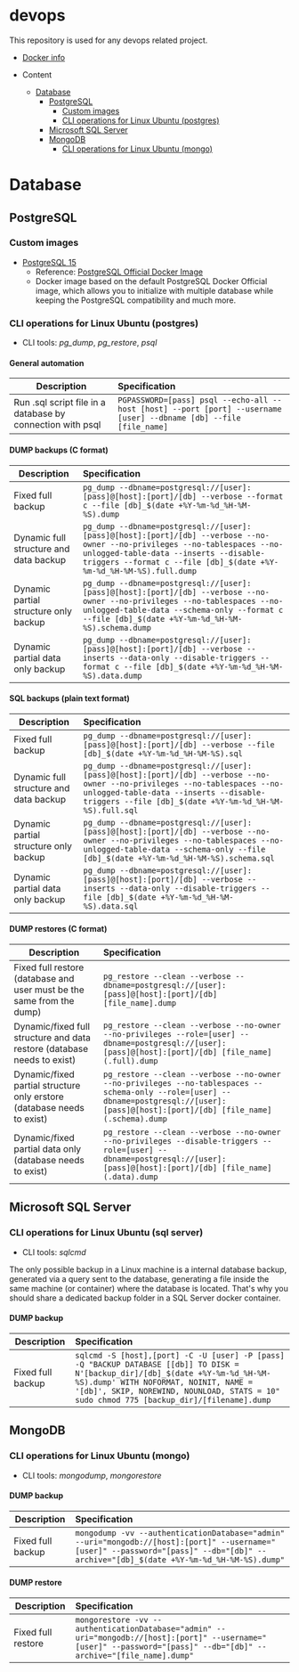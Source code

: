 # devops

This repository is used for any devops related project.

- [Docker info](./DOCKER_INFO.md)

- Content
  - [Database](#database)
    - [PostgreSQL](#postgresql)
      - [Custom images](#custom-images)
      - [CLI operations for Linux Ubuntu (postgres)](#cli-operations-for-linux-ubuntu-postgres)
    - [Microsoft SQL Server](#microsoft-sql-server)
    - [MongoDB](#mongodb)
      - [CLI operations for Linux Ubuntu (mongo)](#cli-operations-for-linux-ubuntu-mongo)

# Database

## PostgreSQL

### Custom images
- [PostgreSQL 15](https://github.com/rudiantoni/devops/tree/main/postgres/15)
  - Reference: [PostgreSQL Official Docker Image](https://hub.docker.com/_/postgres)
  - Docker image based on the default PostgreSQL Docker Official image, which allows you to initialize with multiple database while keeping the PostgreSQL compatibility and much more.

### CLI operations for Linux Ubuntu (postgres)
- CLI tools: *pg_dump*, *pg_restore*, *psql*

#### General automation

| Description | Specification |
|-------------|:--------------|
| Run .sql script file in a database by connection with psql | `PGPASSWORD=[pass] psql --echo-all --host [host] --port [port] --username [user] --dbname [db] --file [file_name]` |

#### DUMP backups (C format)

| Description | Specification |
|-------------|:--------------|
| Fixed full backup | `pg_dump --dbname=postgresql://[user]:[pass]@[host]:[port]/[db] --verbose --format c --file [db]_$(date +%Y-%m-%d_%H-%M-%S).dump` |
| Dynamic full structure and data backup | `pg_dump --dbname=postgresql://[user]:[pass]@[host]:[port]/[db] --verbose --no-owner --no-privileges --no-tablespaces --no-unlogged-table-data --inserts --disable-triggers --format c --file [db]_$(date +%Y-%m-%d_%H-%M-%S).full.dump` |
| Dynamic partial structure only backup | `pg_dump --dbname=postgresql://[user]:[pass]@[host]:[port]/[db] --verbose --no-owner --no-privileges --no-tablespaces --no-unlogged-table-data --schema-only --format c --file [db]_$(date +%Y-%m-%d_%H-%M-%S).schema.dump` |
| Dynamic partial data only backup | `pg_dump --dbname=postgresql://[user]:[pass]@[host]:[port]/[db] --verbose --inserts --data-only --disable-triggers --format c --file [db]_$(date +%Y-%m-%d_%H-%M-%S).data.dump` |

#### SQL backups (plain text format)

| Description | Specification |
|-------------|:--------------|
| Fixed full backup | `pg_dump --dbname=postgresql://[user]:[pass]@[host]:[port]/[db] --verbose --file [db]_$(date +%Y-%m-%d_%H-%M-%S).sql` |
| Dynamic full structure and data backup | `pg_dump --dbname=postgresql://[user]:[pass]@[host]:[port]/[db] --verbose --no-owner --no-privileges --no-tablespaces --no-unlogged-table-data --inserts --disable-triggers --file [db]_$(date +%Y-%m-%d_%H-%M-%S).full.sql` |
| Dynamic partial structure only backup | `pg_dump --dbname=postgresql://[user]:[pass]@[host]:[port]/[db] --verbose --no-owner --no-privileges --no-tablespaces --no-unlogged-table-data --schema-only --file [db]_$(date +%Y-%m-%d_%H-%M-%S).schema.sql` |
| Dynamic partial data only backup | `pg_dump --dbname=postgresql://[user]:[pass]@[host]:[port]/[db] --verbose --inserts --data-only --disable-triggers --file [db]_$(date +%Y-%m-%d_%H-%M-%S).data.sql` |

#### DUMP restores (C format)

| Description | Specification |
|-------------|:--------------|
| Fixed full restore (database and user must be the same from the dump) | `pg_restore --clean --verbose --dbname=postgresql://[user]:[pass]@[host]:[port]/[db] [file_name].dump` |
| Dynamic/fixed full structure and data restore (database needs to exist) | `pg_restore --clean --verbose --no-owner --no-privileges --role=[user] --dbname=postgresql://[user]:[pass]@[host]:[port]/[db] [file_name](.full).dump` |
| Dynamic/fixed partial structure only erstore (database needs to exist) | `pg_restore --clean --verbose --no-owner --no-privileges --no-tablespaces --schema-only --role=[user] --dbname=postgresql://[user]:[pass]@[host]:[port]/[db] [file_name](.schema).dump` |
| Dynamic/fixed partial data only (database needs to exist) | `pg_restore --clean --verbose --no-owner --no-privileges --disable-triggers --role=[user] --dbname=postgresql://[user]:[pass]@[host]:[port]/[db] [file_name](.data).dump` |

## Microsoft SQL Server

### CLI operations for Linux Ubuntu (sql server)
- CLI tools: *sqlcmd*

The only possible backup in a Linux machine is a internal database backup, generated via a query sent to the database, generating a file inside the same machine (or container) where the database is located. That's why you should share a dedicated backup folder in a SQL Server docker container.

#### DUMP backup

| Description | Specification |
|-------------|:--------------|
| Fixed full backup | `sqlcmd -S [host],[port] -C -U [user] -P [pass] -Q "BACKUP DATABASE [[db]] TO DISK = N'[backup_dir]/[db]_$(date +%Y-%m-%d_%H-%M-%S).dump' WITH NOFORMAT, NOINIT, NAME = '[db]', SKIP, NOREWIND, NOUNLOAD, STATS = 10"` <br /> `sudo chmod 775 [backup_dir]/[filename].dump` |

## MongoDB

### CLI operations for Linux Ubuntu (mongo)
- CLI tools: *mongodump*, *mongorestore*

#### DUMP backup

| Description | Specification |
|-------------|:--------------|
| Fixed full backup | `mongodump -vv --authenticationDatabase="admin" --uri="mongodb://[host]:[port]" --username="[user]" --password="[pass]" --db="[db]" --archive="[db]_$(date +%Y-%m-%d_%H-%M-%S).dump"` |

<!-- TODO: atualizar com o restore -->

#### DUMP restore

| Description | Specification |
|-------------|:--------------|
| Fixed full restore | `mongorestore -vv --authenticationDatabase="admin" --uri="mongodb://[host]:[port]" --username="[user]" --password="[pass]" --db="[db]" --archive="[file_name].dump"` |

<!-- 
| Description | Specification |
|-------------|:--------------|
| col1 | col2 |
 -->
